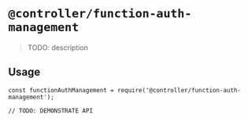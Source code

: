 # `@controller/function-auth-management`

> TODO: description

## Usage

```
const functionAuthManagement = require('@controller/function-auth-management');

// TODO: DEMONSTRATE API
```
